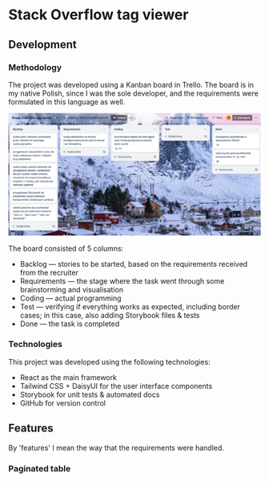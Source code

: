 # Stack Overflow tag viewer

## Development 

### Methodology

The project was developed using a Kanban board in Trello. The board is in my native Polish, since I was the sole developer, and the requirements were formulated in this language as well.

![Trello board](trello.png)

The board consisted of 5 columns:

* Backlog — stories to be started, based on the requirements received from the recruiter
* Requirements — the stage where the task went through some brainstorming and visualisation
* Coding — actual programming
* Test — verifying if everything works as expected, including border cases; in this case, also adding Storybook files & tests
* Done — the task is completed

### Technologies

This project was developed using the following technologies:

* React as the main framework
* Tailwind CSS + DaisyUI for the user interface components
* Storybook for unit tests & automated docs
* GitHub for version control

## Features

By 'features' I mean the way that the requirements were handled.

### Paginated table